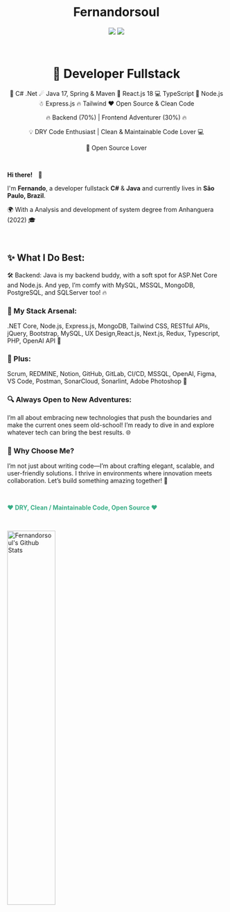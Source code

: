 <h1 align="center">Fernandorsoul</h1>
<p align="center">
    <a href="https://github.com/fernandorsoul" target="_blank"><img src="https://img.shields.io/badge/-Github-000?style=flat-square&logo=Github&logoColor=white"/></a>
    <a href="https://www.linkedin.com/in/Fernandorsoul" target="_blank"><img src="https://img.shields.io/badge/-LinkedIn-blue?style=flat-square&logo=Linkedin&logoColor=white"/></a>
    </p>

<p>&nbsp;</p>

<h1 align="center"><strong>👾 Developer Fullstack</strong></h1>
<p align="center">🎩 C# .Net  ☄ Java 17, Spring & Maven  🌠 React.js 18 💻 TypeScript 🦄 Node.js ☃ Express.js 🔥 Tailwind  ❤ Open Source & Clean Code</p>

<p align="center">🔥 Backend (70%) | Frontend Adventurer (30%) 🔥</p>
<p align="center">💡 DRY Code Enthusiast | Clean & Maintainable Code Lover 💻</p>
<p align="center">💚 Open Source Lover</p>

<p>&nbsp;</p>

<p><strong>Hi there! <span style="margin:0 10px;">👋</span></strong></p>
    
<p>I'm <strong>Fernando</strong>, a developer fullstack  <strong>C#</strong> & <strong>Java</strong> and currently lives in <strong>São Paulo, Brazil</strong>.</p>

<p>🌍 With a Analysis and development of system degree from Anhanguera (2022) 🎓</p>

<p>&nbsp;</p>

<h2>✨ What I Do Best:</h2>


<p>🛠 Backend: Java is my backend buddy, with a soft spot for ASP.Net Core and Node.js. And yep, I’m comfy with MySQL, MSSQL, MongoDB, PostgreSQL, and SQLServer too! 🔥</p>

<h3>🔧 My Stack Arsenal:</h3>

<p>  .NET Core, Node.js, Express.js, MongoDB, Tailwind CSS, RESTful APIs, jQuery, Bootstrap, MySQL, UX Design,React.js, Next.js, Redux, Typescript, PHP, OpenAI API 🚀</p>

<h3>🎯 Plus:</h3>

<p>Scrum, REDMINE, Notion, GitHub, GitLab, CI/CD, MSSQL, OpenAI, Figma, VS Code, Postman, SonarCloud, Sonarlint, Adobe Photoshop 🎨</p>

<h3>🔍 Always Open to New Adventures:</h3>

<p>I’m all about embracing new technologies that push the boundaries and make the current ones seem old-school! I’m ready to dive in and explore whatever tech can bring the best results. 🌐</p>

<h3>🌟 Why Choose Me?</h3>

<p>I’m not just about writing code—I’m about crafting elegant, scalable, and user-friendly solutions. I thrive in environments where innovation meets collaboration. Let’s build something amazing together! 🌟</p>
<p>&nbsp;</p>

<p style="color: #39ae86;"><strong>❤ DRY, Clean / Maintainable Code, Open Source ❤</strong></p>

<p>&nbsp;</p>

<div>
    <img alt="Fernandorsoul's Github Stats" width="47%" src="https://github-readme-stats.vercel.app/api?username=fernandorsoul&show_icons=true&theme=dracula&count_private=true&hide_border=true">
    
</div>
